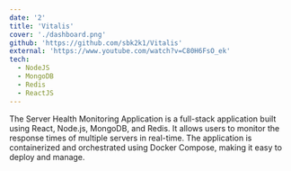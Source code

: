 ```yaml
---
date: '2'
title: 'Vitalis'
cover: './dashboard.png'
github: 'https://github.com/sbk2k1/Vitalis'
external: 'https://www.youtube.com/watch?v=C80H6FsO_ek'
tech:
  - NodeJS
  - MongoDB
  - Redis
  - ReactJS
---
```


The Server Health Monitoring Application is a full-stack application built using React, Node.js, MongoDB, and Redis. It allows users to monitor the response times of multiple servers in real-time. The application is containerized and orchestrated using Docker Compose, making it easy to deploy and manage.
